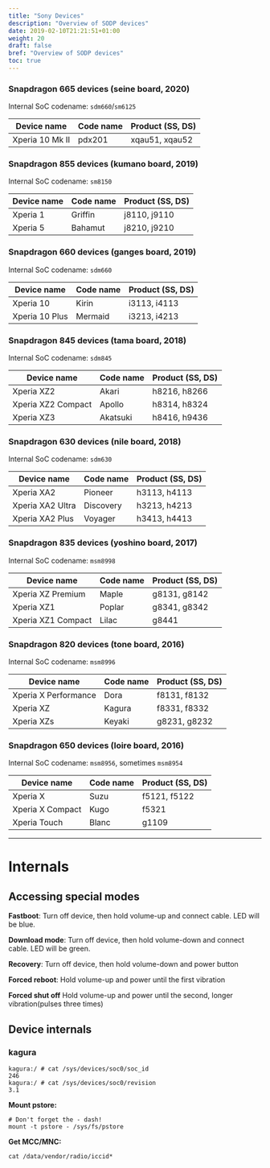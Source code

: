 ```yaml
---
title: "Sony Devices"
description: "Overview of SODP devices"
date: 2019-02-10T21:21:51+01:00
weight: 20
draft: false
bref: "Overview of SODP devices"
toc: true
---
```


### Snapdragon 665 devices (seine board, 2020)
Internal SoC codename: `sdm660`/`sm6125`

| Device name        | Code name | Product (SS, DS) |
| ------------------ | --------- | ---------------- |
| Xperia 10 Mk II    | pdx201    | xqau51, xqau52   |

### Snapdragon 855 devices (kumano board, 2019)
Internal SoC codename: `sm8150`

| Device name        | Code name | Product (SS, DS) |
| ------------------ | --------- | ---------------- |
| Xperia 1           | Griffin   | j8110, j9110     |
| Xperia 5           | Bahamut   | j8210, j9210     |

### Snapdragon 660 devices (ganges board, 2019)
Internal SoC codename: `sdm660`

| Device name        | Code name | Product (SS, DS) |
| ------------------ | --------- | ---------------- |
| Xperia 10          | Kirin     | i3113, i4113     |
| Xperia 10 Plus     | Mermaid   | i3213, i4213     |

### Snapdragon 845 devices (tama board, 2018)
Internal SoC codename: `sdm845`

| Device name        | Code name | Product (SS, DS) |
| ------------------ | --------- | ---------------- |
| Xperia XZ2         | Akari     | h8216, h8266     |
| Xperia XZ2 Compact | Apollo    | h8314, h8324     |
| Xperia XZ3         | Akatsuki  | h8416, h9436     |

### Snapdragon 630 devices (nile board, 2018)
Internal SoC codename: `sdm630`

| Device name        | Code name | Product (SS, DS) |
| ------------------ | --------- | ---------------- |
| Xperia XA2         | Pioneer   | h3113, h4113     |
| Xperia XA2 Ultra   | Discovery | h3213, h4213     |
| Xperia XA2 Plus    | Voyager   | h3413, h4413     |

### Snapdragon 835 devices (yoshino board, 2017)
Internal SoC codename: `msm8998`

| Device name        | Code name | Product (SS, DS) |
| ------------------ | --------- | ---------------- |
| Xperia XZ Premium  | Maple     | g8131, g8142     |
| Xperia XZ1         | Poplar    | g8341, g8342     |
| Xperia XZ1 Compact | Lilac     | g8441            |

### Snapdragon 820 devices (tone board, 2016)
Internal SoC codename: `msm8996`

| Device name          | Code name | Product (SS, DS) |
| -------------------- | --------- | ---------------- |
| Xperia X Performance | Dora      | f8131, f8132     |
| Xperia XZ            | Kagura    | f8331, f8332     |
| Xperia XZs           | Keyaki    | g8231, g8232     |

### Snapdragon 650 devices (loire board, 2016)
Internal SoC codename: `msm8956`, sometimes `msm8954`

| Device name      | Code name | Product (SS, DS) |
| ---------------- | --------- | ---------------- |
| Xperia X         | Suzu      | f5121, f5122     |
| Xperia X Compact | Kugo      | f5321            |
| Xperia Touch     | Blanc     | g1109            |

---

# Internals

## Accessing special modes
**Fastboot**: Turn off device, then hold volume-up and connect cable. LED will
be blue.

**Download mode**: Turn off device, then hold volume-down and connect cable. LED
will be green.

**Recovery**: Turn off device, then hold volume-down and power button

**Forced reboot**: Hold volume-up and power until the first vibration

**Forced shut off** Hold volume-up and power until the second, longer
vibration(pulses three times)

## Device internals

### kagura
```
kagura:/ # cat /sys/devices/soc0/soc_id
246
kagura:/ # cat /sys/devices/soc0/revision
3.1
```

**Mount pstore:**
```
# Don't forget the - dash!
mount -t pstore - /sys/fs/pstore
```

**Get MCC/MNC:**
```
cat /data/vendor/radio/iccid*
```

<!-- ## Leds, thermals, sensors -->

<!-- ## Camera -->

<!-- ## Proprietary modules -->

<!-- ## SoC/Qualcomm stuff -->

<!-- ## Firmware -->
<!-- TERM=xterm mono UnSIN.exe file.sin -->

